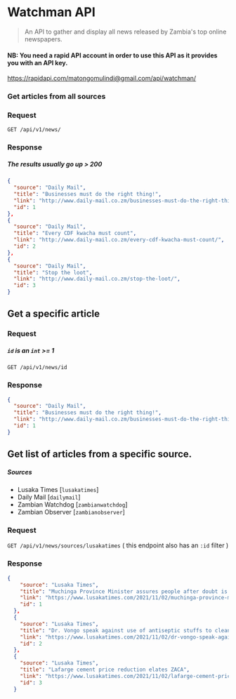 # Watchman API
> An API to gather and display all news released by Zambia's top online newspapers.

#### NB: You need a rapid API account in order to use this API as it provides you with an API key.
https://rapidapi.com/matongomulindi@gmail.com/api/watchman/

### Get articles from all sources

### Request

`GET /api/v1/news/`

### Response
##### The results usually go up > 200

  ```json
  {
    "source": "Daily Mail",
    "title": "Businesses must do the right thing!",
    "link": "http://www.daily-mail.co.zm/businesses-must-do-the-right-thing/",
    "id": 1
  },
  {
    "source": "Daily Mail",
    "title": "Every CDF kwacha must count",
    "link": "http://www.daily-mail.co.zm/every-cdf-kwacha-must-count/",
    "id": 2
  },
  {
    "source": "Daily Mail",
    "title": "Stop the loot",
    "link": "http://www.daily-mail.co.zm/stop-the-loot/",
    "id": 3
  }
  ```


## Get a specific article

### Request
##### `id` is an `int` >= 1

`GET /api/v1/news/id`

### Response

```json
{
  "source": "Daily Mail",
  "title": "Businesses must do the right thing!",
  "link": "http://www.daily-mail.co.zm/businesses-must-do-the-right-thing/",
  "id": 1
}
```


## Get list of articles from a specific source.
##### Sources
  - Lusaka Times [`lusakatimes`]
  - Daily Mail [`dailymail`]
  - Zambian Watchdog [`zambianwatchdog`]
  - Zambian Observer [`zambianobserver`]

### Request

`GET /api/v1/news/sources/lusakatimes` ( this endpoint also has an `:id` filter )

### Response

```json
{
    "source": "Lusaka Times",
    "title": "Muchinga Province Minister assures people after doubt is cast over Government’s ability to implement the 2022 budget",
    "link": "https://www.lusakatimes.com/2021/11/02/muchinga-province-minister-assures-people-after-doubt-is-cast-over-governments-ability-to-implement-the-2022-budget/",
    "id": 1
  },
  {
    "source": "Lusaka Times",
    "title": "Dr. Vongo speak against use of antiseptic stuffs to clean the Vagina",
    "link": "https://www.lusakatimes.com/2021/11/02/dr-vongo-speak-against-use-of-antiseptic-stuffs-to-clean-the-vagina/",
    "id": 2
  },
  {
    "source": "Lusaka Times",
    "title": "Lafarge cement price reduction elates ZACA",
    "link": "https://www.lusakatimes.com/2021/11/02/lafarge-cement-price-reduction-elates-zaca/",
    "id": 3
  }
```

